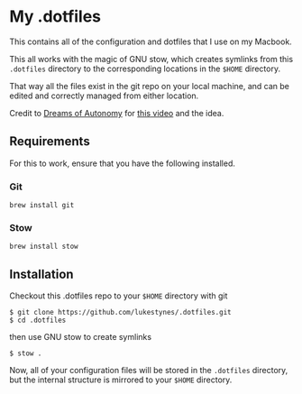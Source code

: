 # My .dotfiles

This contains all of the configuration and dotfiles that I use on my Macbook.

This all works with the magic of GNU stow, which creates symlinks from this `.dotfiles` directory to the corresponding locations in the `$HOME` directory.

That way all the files exist in the git repo on your local machine, and can be edited and correctly managed from either location.

Credit to [Dreams of Autonomy](https://github.com/dreamsofautonomy) for [this video](https://www.youtube.com/watch?v=y6XCebnB9gs) and the idea.

## Requirements

For this to work, ensure that you have the following installed.

### Git

```
brew install git
```

### Stow


```
brew install stow 
```

## Installation

Checkout this .dotfiles repo to your `$HOME` directory with git

```
$ git clone https://github.com/lukestynes/.dotfiles.git
$ cd .dotfiles
```

then use GNU stow to create symlinks

```
$ stow .
```
Now, all of your configuration files will be stored in the `.dotfiles` directory, but the internal structure is mirrored to your `$HOME` directory.
